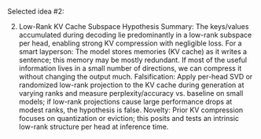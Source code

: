 Selected idea #2:

2) Low-Rank KV Cache Subspace Hypothesis
Summary: The keys/values accumulated during decoding lie predominantly in a low-rank subspace per head, enabling strong KV compression with negligible loss.
For a smart layperson: The model stores memories (KV cache) as it writes a sentence; this memory may be mostly redundant. If most of the useful information lives in a small number of directions, we can compress it without changing the output much.
Falsification: Apply per-head SVD or randomized low-rank projection to the KV cache during generation at varying ranks and measure perplexity/accuracy vs. baseline on small models; if low-rank projections cause large performance drops at modest ranks, the hypothesis is false.
Novelty: Prior KV compression focuses on quantization or eviction; this posits and tests an intrinsic low-rank structure per head at inference time.
